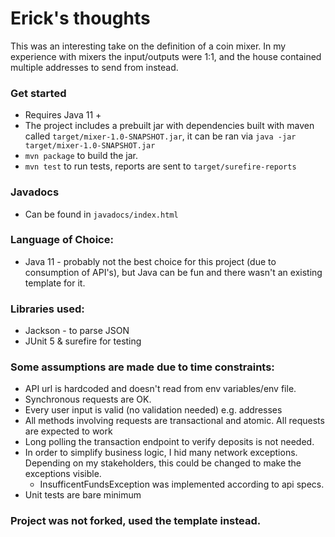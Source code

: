 # Erick's thoughts

This was an interesting take on the definition of a coin mixer. In my experience with mixers the input/outputs were 1:1, and the house contained multiple addresses to send from instead.

### Get started
* Requires Java 11 +
* The project includes a prebuilt jar with dependencies built with maven called `target/mixer-1.0-SNAPSHOT.jar`, it can be ran via `java -jar target/mixer-1.0-SNAPSHOT.jar`
* `mvn package` to build the jar.
* `mvn test` to run tests, reports are sent to `target/surefire-reports`

### Javadocs
* Can be found in `javadocs/index.html`

### Language of Choice:
* Java 11 - probably not the best choice for this project (due to consumption of API's), but Java can be fun and there wasn't an existing template for it.


### Libraries used:
* Jackson - to parse JSON
* JUnit 5 & surefire for testing

### Some assumptions are made due to time constraints:
* API url is hardcoded and doesn't read from env variables/env file.
* Synchronous requests are OK.
* Every user input is valid (no validation needed) e.g. addresses
* All methods involving requests are transactional and atomic. All requests are expected to work
* Long polling the transaction endpoint to verify deposits is not needed.
* In order to simplify business logic, I hid many network exceptions. Depending on my stakeholders, this could be changed to make the exceptions visible.
  * InsufficentFundsException was implemented according to api specs.
* Unit tests are bare minimum

### Project was not forked, used the template instead.
